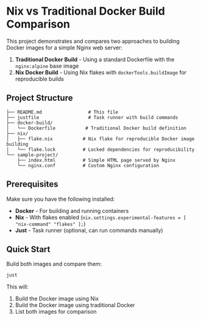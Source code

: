 # Nix vs Traditional Docker Build Comparison

This project demonstrates and compares two approaches to building Docker images for a simple Nginx web server:

1. **Traditional Docker Build** - Using a standard Dockerfile with the `nginx:alpine` base image
2. **Nix Docker Build** - Using Nix flakes with `dockerTools.buildImage` for reproducible builds

## Project Structure

```
├── README.md                 # This file
├── justfile                  # Task runner with build commands
├── docker-build/
│   └── Dockerfile           # Traditional Docker build definition
├── nix/
│   ├── flake.nix           # Nix flake for reproducible Docker image building
│   └── flake.lock          # Locked dependencies for reproducibility
└── sample-project/
    ├── index.html          # Simple HTML page served by Nginx
    └── nginx.conf          # Custom Nginx configuration
```

## Prerequisites

Make sure you have the following installed:
- **Docker** - For building and running containers
- **Nix** - With flakes enabled (`nix.settings.experimental-features = [ "nix-command" "flakes" ];`)
- **Just** - Task runner (optional, can run commands manually)

## Quick Start

Build both images and compare them:

```sh
just
```

This will:
1. Build the Docker image using Nix
2. Build the Docker image using traditional Docker
3. List both images for comparison
